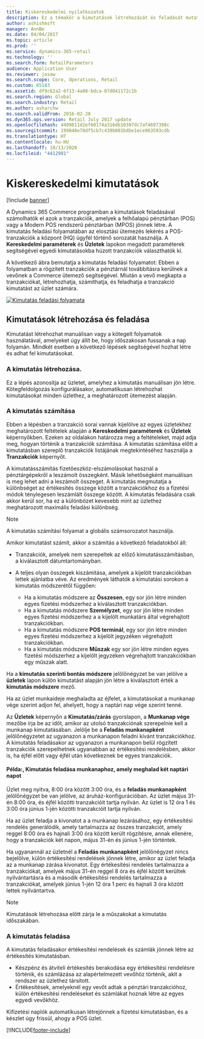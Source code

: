 ```yaml
---
title: Kiskereskedelmi nyilatkozatok
description: Ez a témakör a kimutatások létrehozását és feladását mutatja be.
author: ashishmsft
manager: AnnBe
ms.date: 04/04/2017
ms.topic: article
ms.prod: ''
ms.service: dynamics-365-retail
ms.technology: ''
ms.search.form: RetailParameters
audience: Application User
ms.reviewer: josaw
ms.search.scope: Core, Operations, Retail
ms.custom: 85183
ms.assetid: df9c62a2-6f13-4a08-bdca-07d041172c1b
ms.search.region: Global
ms.search.industry: Retail
ms.author: asharchw
ms.search.validFrom: 2016-02-28
ms.dyn365.ops.version: Retail July 2017 update
ms.openlocfilehash: 4409811d2ef60174a316db10307dc7af4697398c
ms.sourcegitcommit: 199848e78df5cb7c439b001bdbe1ece963593cdb
ms.translationtype: HT
ms.contentlocale: hu-HU
ms.lasthandoff: 10/13/2020
ms.locfileid: "4412981"
---
```

# <a name="retail-statements"></a>Kiskereskedelmi kimutatások

[!include [banner](includes/banner.md)]

A Dynamics 365 Commerce programban a kimutatások feladásával számolhatók el azok a tranzakciók, amelyek a felhőalapú pénztárban (POS) vagy a Modern POS rendszerű pénztárban (MPOS) jönnek létre. A kimutatás feladási folyamatában az elosztási ütemezés lekérés a POS-tranzakciók a központ (HQ) ügyfél történő sorozatát használja. A **Kereskedelmi paraméterek** és **Üzletek** lapokon megadott paraméterek segítségével egyedi kimutatásokba húzott tranzakciók választhatók ki.

A következő ábra bemutatja a kimutatás feladási folyamatot: Ebben a folyamatban a rögzített tranzakciók a pénztárnál továbbításra kerülnek a vevőnek a Commerce ütemező segítségével. Miután a vevő megkapta a tranzakciókat, létrehozhatja, számíthatja, és feladhatja a tranzakció kimutatást az üzlet számára.

[![Kimutatás feladási folyamata](./media/retail-statements.png)](./media/retail-statements.png)

## <a name="creating-and-posting-statements"></a>Kimutatások létrehozása és feladása

Kimutatást létrehozhat manuálisan vagy a kötegelt folyamatok használatával, amelyeket úgy állít be, hogy időszakosan fussanak a nap folyamán. Mindkét esetben a következő lépések segítségével hozhat létre és adhat fel kimutatásokat.

### <a name="create-the-statement"></a>A kimutatás létrehozása.

Ez a lépés azonosítja az üzletet, amelyhez a kimutatás manuálisan jön létre. Kötegfeldolgozás konfigurálásakor, automatikusan létrehozhat kimutatásokat minden üzlethez, a meghatározott ütemezést alapján.

### <a name="calculate-the-statement"></a>A kimutatás számítása

Ebben a lépésben a tranzakció sorai vannak kijelölve az egyes üzletekhez meghatározott feltételek alapján a **Kereskedelmi paraméterek** és **Üzletek** képernyőkben. Ezeken az oldalakon határozza meg a feltételeket, majd adja meg, hogyan történik a tranzakciók számítása. A kimutatás számítása előtt a kimutatásban szereplő tranzakciók listájának megtekintéséhez használja a **Tranzakciók** képernyőt.

A kimutatásszámítás fizetőeszköz-elszámolásokat használ a pénztárgépekről a leszámolt összegként. Másik lehetőségként manuálisan is meg lehet adni a leszámolt összeget. A kimutatás megmutatja a különbséget az értékesítés összege között a tranzakciókhoz és a fizetési módok ténylegesen leszámlált összege között. A kimutatás feladására csak akkor kerül sor, ha ez a különbözet kevesebb mint az üzlethez meghatározott maximális feladási különbség.

> [!NOTE]
> A kimutatás számítási folyamat a globális számsorozatot használja.

Amikor kimutatást számít, akkor a számítás a következő feladatokból áll:

- Tranzakciók, amelyek nem szerepeltek az előző kimutatásszámításban, a kiválasztott dátumtartományban.
- A teljes olyan összegek kiszámítása, amelyek a kijelölt tranzakciókban lettek ajánlatba véve. Az eredmények láthatók a kimutatási sorokon a kimutatás módszerétől függően:

    - Ha a kimutatás módszere az **Összesen**, egy sor jön létre minden egyes fizetési módszerhez a kiválasztott tranzakciókban.
    - Ha a kimutatás módszere **Személyzet**, egy sor jön létre minden egyes fizetési módszerhez a a kijelölt munkatárs által végrehajtott tranzakciókban.
    - Ha a kimutatás módszere **POS terminál**, egy sor jön létre minden egyes fizetési módszerhez a kijelölt jegyzéken végrehajtott tranzakciókban.
    - Ha a kimutatás módszere **Műszak** egy sor jön létre minden egyes fizetési módszerhez a kijelölt jegyzéken végrehajtott tranzakciókban egy műszak alatt.

Ha a **kimutatás szerinti bontás módszere** jelölőnégyzet be van jelölve a **üzletek** lapon külön kimutatást alapján jön létre a kiválasztott érték a **kimutatás módszere** mező.

Ha az üzlet munkaideje meghaladta az éjfelet, a kimutatásokat a munkanap vége szerint adjon fel, ahelyett, hogy a naptári nap vége szerint tenné.

Az **Üzletek** képernyőn a **Kimutatás/zárás** gyorslapon, a **Munkanap vége** mezőbe írja be az időt, amikor az utolsó tranzakciónak szerepelnie kell a munkanap kimutatásában. Jelölje be a **Feladás munkanapként** jelölőnégyzetet az ugyanazon a munkanapon feladni kívánt tranzakciókhoz. A kimutatás feladásakor az ugyanazon a munkanapon belül rögzített tranzakciók szerepelhetnek ugyanabban az értékesítési rendelésben, akkor is, ha éjfél előtt vagy éjfél után következnek be egyes tranzakciók.

#### <a name="example-post-a-statement-for-a-business-day-that-extends-over-two-calendar-days"></a>Példa:, Kimutatás feladása munkanaphoz, amely meghalad két naptári napot

Üzlet meg nyitva, 8:00 óra között 3:00 óra, és a **feladás munkanapként** jelölőnégyzet be van jelölve, az áruház-konfigurációban. Az üzlet május 31-én 8:00 óra, és éjfél közötti tranzakcióit tartja nyilván. Az üzlet is 12 óra 1 és 3:00 óra június 1-jén közötti tranzakcióit tartja nyilván.

Ha az üzlet feladja a kivonatot a a munkanap lezárásához, egy értékesítési rendelés generálódik, amely tartalmazza az összes tranzakciót, amely reggel 8:00 óra és hajnali 3:00 óra között került rögzítésre, annak ellenére, hogy a tranzakciók két napon, május 31-én és június 1-jén történtek.

Ha ugyanannál az üzletnél a **Feladás munkanapként** jelölőnégyzet nincs bejelölve, külön értékesítési rendelések jönnek létre, amikor az üzlet feladja az a munkanap zárása kivonatot. Egy értékesítési rendelés tartalmazza a tranzakciókat, amelyek május 31-én reggel 8 óra és éjfél között kerültek nyilvántartásra és a második értékesítési rendelés tartalmazza a tranzakciókat, amelyek június 1-jén 12 óra 1 perc és hajnali 3 óra között lettek nyilvántartva.

> [!NOTE]
> Kimutatások létrehozása előtt zárja le a műszakokat a kimutatás időszakában.

### <a name="post-the-statement"></a>A kimutatás feladása

A kimutatás feladásakor értékesítési rendelések és számlák jönnek létre az értékesítés kimutatásban.

- Készpénz és átviteli értékesítés berakodása egy értékesítési rendelésre történik, és számlázása az alapértelmezett vevőhöz történik, akit a rendszer az üzlethez társított.
- Értékesítések, amelyeknél egy vevőt adtak a pénztári tranzakcióhoz, külön értékesítési rendeléseket és számlákat hoznak létre az egyes egyedi vevőkhöz.

Kifizetési naplók automatikusan létrejönnek a fizetési kimutatásban, és a készlet úgy frissül, ahogy a POS üzlet.


[!INCLUDE[footer-include](../includes/footer-banner.md)]